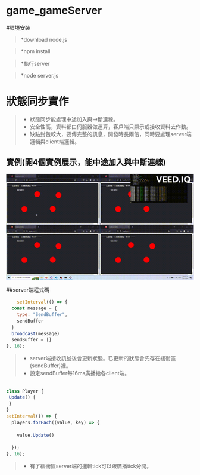 # game_gameServer

#環境安裝

> *download node.js

> *npm install

> *執行server

> *node server.js

# 狀態同步實作

> * 狀態同步能處理中途加入與中斷連線。
> * 安全性高，資料都由伺服器做運算，客戶端只顯示或接收資料去作動。
> * 缺點封包較大，要傳完整的訊息，開發時長兩倍，同時要處理server端邏輯與client端邏輯。

## 實例(開4個實例展示，能中途加入與中斷連線)
![image](https://github.com/zzziwwwei/chatroom_server/blob/main/%E5%AF%A6%E4%BE%8B.gif)

##server端程式碼
```js
    setInterval(() => {
  const message = {
    type: "SendBuffer",
    sendBuffer
  }
  broadcast(message)
  sendBuffer = []
}, 16);
 ```
> * server端接收訊號後會更新狀態。已更新的狀態會先存在緩衝區(sendBuffer)裡。
> * 設定sendBuffer每16ms廣播給各client端。
##
```js
class Player {
 Update() {
 }
}
setInterval(() => {
  players.forEach((value, key) => {

    value.Update()
    
  });
}, 16);
```
> * 有了緩衝區server端的邏輯tick可以跟廣播tick分開。
##





